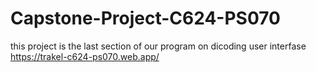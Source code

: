 # Capstone-Project-C624-PS070
this project is the last section of our program on dicoding 
user interfase
https://trakel-c624-ps070.web.app/
